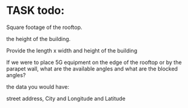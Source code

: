 # TASK todo:
Square footage of the rooftop.

the height of the building.

Provide the length x width and height of the building

If we were to place 5G equipment on the edge of the rooftop or by the parapet wall, what are
the available angles and what are the blocked angles?

the data you would have:

street address, City and Longitude and Latitude

